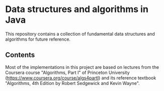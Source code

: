 Data structures and algorithms in Java
==========

This repository contains a collection of fundamental data structures and algorithms for future reference.


Contents
---------

Most of the implementations in this project are based on lectures from the Coursera course "Algorithms, Part I" of Princeton University (https://www.coursera.org/course/algs4partI) and its reference textbook "Algorithms, 4th Edition by Robert Sedgewick and Kevin Wayne".
